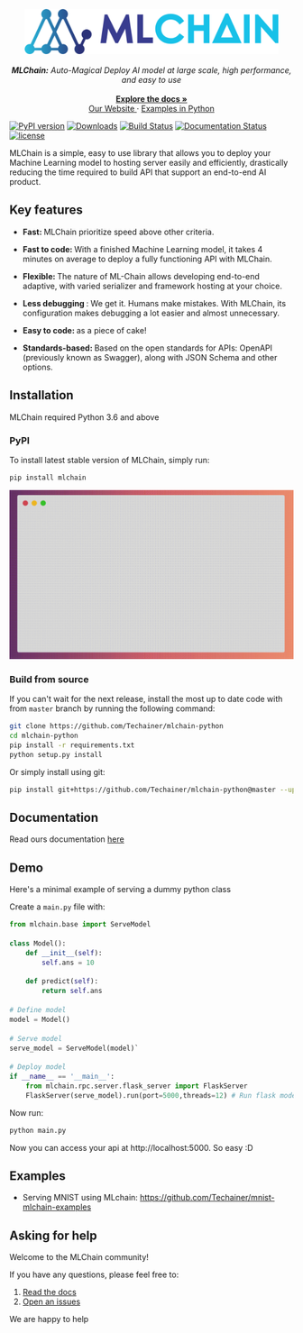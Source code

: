 <p align="center">
  <a href="https://mlchain.ml" target="_blank">
    <img src="docs/img/logo.png" target="_blank" height="80"/>
  </a><br><br>
  <i> <strong>MLChain:</strong> Auto-Magical Deploy AI model at large scale, high performance, and easy to use </i> <br>
  <a href="https://mlchain.readthedocs.io/en/latest/?" target="_blank">
  <br>
    <strong> Explore the docs » </strong>
  </a> <br>
  <a href="https://mlchain.ml" target="_blank"> Our Website </a>
    ·
  <a href="https://github.com/techainer/examples-python" target="_blank"> Examples in Python </a>
</p>


[![PyPI version](https://badge.fury.io/py/mlchain.svg)](https://badge.fury.io/py/mlchain)
[![Downloads](https://pepy.tech/badge/mlchain)](https://pepy.tech/project/mlchain)
[![Build Status](https://travis-ci.org/Techainer/mlchain-python.svg?branch=master)](https://travis-ci.org/Techainer/mlchain-python)
[![Documentation Status](https://readthedocs.org/projects/mlchain/badge/?version=latest)](https://mlchain.readthedocs.io/en/latest/?badge=latest)
[![license](https://img.shields.io/badge/License-MIT-blue.svg)](https://github.com/Techainer/mlchain-python/blob/master/LICENSE)
</div>


MLChain is a simple, easy to use library that allows you to deploy your Machine Learning
model to hosting server easily and efficiently, drastically reducing the time required 
to build API that support an end-to-end AI product.

## Key features

- <b> Fast: </b> MLChain prioritize speed above other criteria.

- <b> Fast to code: </b> With a finished Machine Learning model, it takes 4 minutes on average 
  to deploy a fully functioning API with MLChain.

- <b> Flexible: </b> The nature of ML-Chain allows developing end-to-end adaptive, with 
  varied serializer and framework hosting at your choice.

- <b> Less debugging </b>: We get it. Humans make mistakes. With MLChain, its configuration makes debugging a lot easier and almost unnecessary.

- <b> Easy to code: </b> as a piece of cake!

- <b> Standards-based: </b> Based on the open standards for APIs: OpenAPI (previously known as Swagger), along with JSON Schema and other options.


## Installation

MLChain required Python 3.6 and above

### PyPI
To install latest stable version of MLChain, simply run:
```bash
pip install mlchain
```

![](docs/img/README/mlchain.gif)

### Build from source
If you can't wait for the next release, install the most up to date code with from `master` branch by running the following command:
```bash
git clone https://github.com/Techainer/mlchain-python
cd mlchain-python
pip install -r requirements.txt
python setup.py install
```
Or simply install using git:
```bash
pip install git+https://github.com/Techainer/mlchain-python@master --upgrade
```

## Documentation
Read ours documentation [here](https://mlchain.ml)


## Demo
Here's a minimal example of serving a dummy python class

Create a `main.py` file with:

```python
from mlchain.base import ServeModel

class Model():
    def __init__(self):
        self.ans = 10

    def predict(self):
        return self.ans

# Define model
model = Model()

# Serve model
serve_model = ServeModel(model)`

# Deploy model
if __name__ == '__main__':
    from mlchain.rpc.server.flask_server import FlaskServer
    FlaskServer(serve_model).run(port=5000,threads=12) # Run flask model with upto 12 threads
```
Now run:

```bash
python main.py
```

Now you can access your api at http://localhost:5000. So easy :D

## Examples
- Serving MNIST using MLchain: https://github.com/Techainer/mnist-mlchain-examples

## Asking for help
Welcome to the MLChain community!

If you have any questions, please feel free to:
1. [Read the docs](https://mlchain.readthedocs.io/en/latest/?)
2. [Open an issues](https://github.com/Techainer/mlchain-python/issues/new)

We are happy to help